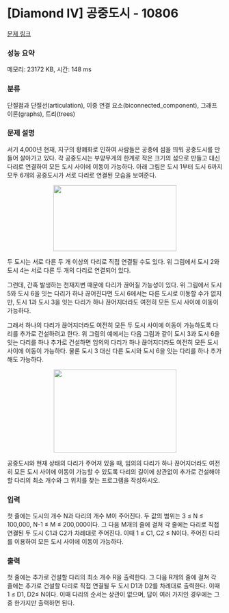 # [Diamond IV] 공중도시 - 10806 

[문제 링크](https://www.acmicpc.net/problem/10806) 

### 성능 요약

메모리: 23172 KB, 시간: 148 ms

### 분류

단절점과 단절선(articulation), 이중 연결 요소(biconnected_component), 그래프 이론(graphs), 트리(trees)

### 문제 설명

<p>서기 4,000년 현재, 지구의 황폐화로 인하여 사람들은 공중에 섬을 띄워 공중도시를 만들어 살아가고 있다. 각 공중도시는 부양무게의 한계로 작은 크기의 섬으로 만들고 대신 다리로 연결하여 모든 도시 사이에 이동이 가능하다. 아래 그림은 도시 1부터 도시 6까지 모두 6개의 공중도시가 서로 다리로 연결된 모습을 보여준다.</p>

<p style="text-align: center;"><img alt="" src="" style="height:154px; width:288px"></p>

<p>두 도시는 서로 다른 두 개 이상의 다리로 직접 연결될 수도 있다. 위 그림에서 도시 2와 도시 4는 서로 다른 두 개의 다리로 연결되어 있다. </p>

<p>그런데, 간혹 발생하는 천재지변 때문에 다리가 끊어질 가능성이 있다. 위 그림에서 도시 5와 도시 6을 잇는 다리가 하나 끊어진다면 도시 6에서는 다른 도시로 이동할 수가 없지만, 도시 1과 도시 3을 잇는 다리가 하나 끊어지더라도 여전히 모든 도시 사이에 이동이 가능하다. </p>

<p>그래서 하나의 다리가 끊어지더라도 여전히 모든 두 도시 사이에 이동이 가능하도록 다리를 추가로 건설하려고 한다. 위 그림의 예에서는 다음 그림과 같이 도시 3과 도시 6을 잇는 다리를 하나 추가로 건설하면 임의의 다리가 하나 끊어지더라도 여전히 모든 도시 사이에 이동이 가능하다. 물론 도시 3 대신 다른 도시와 도시 6을 잇는 다리를 하나 추가해도 가능하다.</p>

<p style="text-align: center;"><img alt="" src="" style="height:194px; width:287px"></p>

<p>공중도시와 현재 상태의 다리가 주어져 있을 때, 임의의 다리가 하나 끊어지더라도 여전히 모든 도시 사이에 이동이 가능할 수 있도록 다리의 길이에 상관없이 추가로 건설해야할 다리의 최소 개수와 그 위치를 찾는 프로그램을 작성하시오.</p>

### 입력 

 <p>첫 줄에는 도시의 개수 N과 다리의 개수 M이 주어진다. 두 값의 범위는 3 ≤ N ≤ 100,000, N-1 ≤ M ≤ 200,000이다. 그 다음 M개의 줄에 걸쳐 각 줄에는 다리로 직접 연결된 두 도시 C1과 C2가 차례대로 주어진다. 이때 1 ≤ C1, C2 ≤ N이다. 주어진 다리를 이용하여 모든 도시 사이에 이동이 가능하다.</p>

### 출력 

 <p>첫 줄에는 추가로 건설할 다리의 최소 개수 R을 출력한다. 그 다음 R개의 줄에 걸쳐 각 줄에는 추가로 건설할 다리로 직접 연결될 두 도시 D1과 D2를 차례대로 출력한다. 이때 1 ≤ D1, D2≤ N이다. 이때 다리의 순서는 상관이 없으며, 답이 여러 가지인 경우에는 그 중 한가지만 출력하면 된다.</p>

